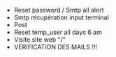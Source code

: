 - Reset password / Smtp all alert
- Smtp récupération input terminal
- Post
- Reset temp_user all days 6 am
- Visite site web "/"
- VERIFICATION DES MAILS !!!